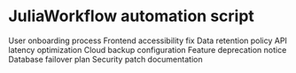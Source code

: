 # JuliaWorkflow automation script
User onboarding process
Frontend accessibility fix
Data retention policy
API latency optimization
Cloud backup configuration
Feature deprecation notice
Database failover plan
Security patch documentation
